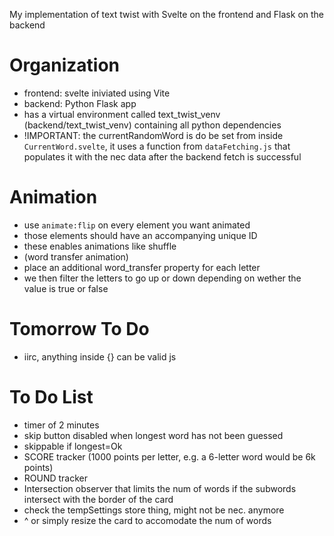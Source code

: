 My implementation of text twist with Svelte on the frontend and Flask on the backend

# Organization

- frontend: svelte iniviated using Vite
- backend: Python Flask app
- has a virtual environment called text_twist_venv (backend/text_twist_venv) containing all python dependencies
- !IMPORTANT: the currentRandomWord is do be set from inside `CurrentWord.svelte`, it uses a function from `dataFetching.js` that populates it with the nec data after the backend fetch is successful

# Animation

- use `animate:flip` on every element you want animated
- those elements should have an accompanying unique ID
- these enables animations like shuffle
- (word transfer animation)
- place an additional word_transfer property for each letter
- we then filter the letters to go up or down depending on wether the value is true or false

# Tomorrow To Do

- iirc, anything inside {} can be valid js

# To Do List

- timer of 2 minutes
- skip button disabled when longest word has not been guessed
- skippable if longest=Ok
- SCORE tracker (1000 points per letter, e.g. a 6-letter word would be 6k points)
- ROUND tracker
- Intersection observer that limits the num of words if the subwords intersect with the border of the card
- check the tempSettings store thing, might not be nec. anymore
- ^ or simply resize the card to accomodate the num of words
